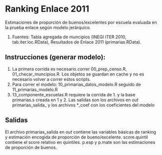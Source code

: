 Ranking Enlace 2011
================================

Estimaciones de proporción de buenos/excelentes por escuela evaluada
en la prueba enlace según modelo jerárquico.

1. Fuentes: Tabla agregada de muncipios (INEGI ITER 2010, tab.iter.loc.RData), Resultados de Enlace 2011 (primarias.RData).



## Instrucciones (generar modelo):

1. La primera corrida es necesario correr 00\_prep_censo.R, 01\_checar_muncipios.R. Los objetos se guardan en cache y
no es necesario volver a correr estos scripts.
2. Para correr el modelo:  10\_primarias_datos_modelo.R seguido de 11\_primarias_modelo.R
3. 13_componente_escuelas.R requiere la corrida de 1. y la base primarias.s creada en 1 y 2. Las salidas son
los archivos en *out* primarias_salida_ y los archivos *_coef con los coeficientes del modelo
                    
## Salidas

El archivo primarias_salida en *out* contiene las variables básicas de ranking y estimación encogida
de proporción de bueno/excelente. score.quintil contiene el score relativo en quintiles. p.esp y p.mate
son las estimaciones de proporción de buenos.